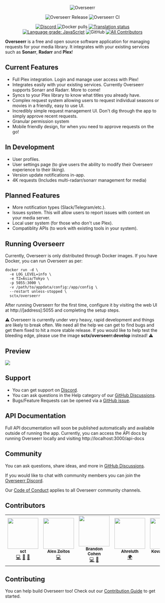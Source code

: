 <p align="center">
<img src="https://i.imgur.com/TMoEG7g.png" alt="Overseerr">
</p>
<p align="center">
<img src="https://github.com/sct/overseerr/workflows/Overseerr%20Release/badge.svg?branch=master" alt="Overseerr Release" />
<img src="https://github.com/sct/overseerr/workflows/Overseerr%20CI/badge.svg" alt="Overseerr CI">
</p>
<p align="center">
<a href="https://discord.gg/PkCWJSeCk7">
<img src="https://img.shields.io/discord/783137440809746482" alt="Discord">
</a>
<img src="https://img.shields.io/docker/pulls/sctx/overseerr" alt="Docker pulls">
<a href="https://hosted.weblate.org/engage/overseerr/">
<img src="https://hosted.weblate.org/widgets/overseerr/-/overseerr-frontend/svg-badge.svg" alt="Translation status" />
</a>
<a href="https://lgtm.com/projects/g/sct/overseerr/context:javascript"><img alt="Language grade: JavaScript" src="https://img.shields.io/lgtm/grade/javascript/g/sct/overseerr.svg?logo=lgtm&logoWidth=18"/></a>
<img alt="GitHub" src="https://img.shields.io/github/license/sct/overseerr">
<!-- ALL-CONTRIBUTORS-BADGE:START - Do not remove or modify this section -->
<a href="#contributors-"><img alt="All Contributors" src="https://img.shields.io/badge/all_contributors-7-orange.svg"/></a>
<!-- ALL-CONTRIBUTORS-BADGE:END -->
</p>

**Overseerr** is a free and open source software application for managing requests for your media library. It integrates with your existing services such as **Sonarr**, **Radarr** and **Plex**!

## Current Features

- Full Plex integration. Login and manage user access with Plex!
- Integrates easily with your existing services. Currently Overseerr supports Sonarr and Radarr. More to come!
- Syncs to your Plex library to know what titles you already have.
- Complex request system allowing users to request individual seasons or movies in a friendly, easy to use UI.
- Incredibly simple request management UI. Don't dig through the app to simply approve recent requests.
- Granular permission system
- Mobile friendly design, for when you need to approve requests on the go!

## In Development

- User profiles.
- User settings page (to give users the ability to modify their Overseerr experience to their liking).
- Version update notifications in-app.
- 4K requests (Includes multi-radarr/sonarr management for media)

## Planned Features

- More notification types (Slack/Telegram/etc.).
- Issues system. This will allow users to report issues with content on your media server.
- Local user system (for those who don't use Plex).
- Compatiblity APIs (to work with existing tools in your system).

## Running Overseerr

Currently, Overseerr is only distributed through Docker images. If you have Docker, you can run Overseerr as per:

```
docker run -d \
  -e LOG_LEVEL=info \
  -e TZ=Asia/Tokyo \
  -p 5055:3000 \
  -v /path/to/appdata/config:/app/config \
  --restart unless-stopped \
  sctx/overseerr
```

After running Overseerr for the first time, configure it by visiting the web UI at http://[address]:5055 and completing the setup steps.

⚠️ Overseerr is currently under very heavy, rapid development and things are likely to break often. We need all the help we can get to find bugs and get them fixed to hit a more stable release. If you would like to help test the bleeding edge, please use the image **sctx/overseerr:develop** instead! ⚠️

## Preview

<img src="https://i.imgur.com/Mjbyruv.png">

## Support

- You can get support on [Discord](https://discord.gg/PkCWJSeCk7).
- You can ask questions in the Help category of our [GitHub Discussions](https://github.com/sct/overseerr/discussions).
- Bugs/Feature Requests can be opened via a [GitHub issue](https://github.com/sct/overseerr/issues).

## API Documentation

Full API documentation will soon be published automatically and available outside of running the app. Currently, you can access the API docs by running Overseerr locally and visiting http://localhost:3000/api-docs

## Community

You can ask questions, share ideas, and more in [GitHub Discussions](https://github.com/sct/overseerr/discussions).

If you would like to chat with community members you can join the [Overseerr Discord](https://discord.gg/PkCWJSeCk7).

Our [Code of Conduct](https://github.com/sct/overseerr/blob/develop/CODE_OF_CONDUCT.md) applies to all Overseerr community channels.

## Contributors

<!-- ALL-CONTRIBUTORS-LIST:START - Do not remove or modify this section -->
<!-- prettier-ignore-start -->
<!-- markdownlint-disable -->
<table>
  <tr>
    <td align="center"><a href="https://sct.dev"><img src="https://avatars1.githubusercontent.com/u/234213?v=4" width="100px;" alt=""/><br /><sub><b>sct</b></sub></a><br /><a href="https://github.com/sct/overseerr/commits?author=sct" title="Code">💻</a> <a href="#design-sct" title="Design">🎨</a> <a href="#ideas-sct" title="Ideas, Planning, & Feedback">🤔</a></td>
    <td align="center"><a href="https://github.com/azoitos"><img src="https://avatars2.githubusercontent.com/u/26529049?v=4" width="100px;" alt=""/><br /><sub><b>Alex Zoitos</b></sub></a><br /><a href="https://github.com/sct/overseerr/commits?author=azoitos" title="Code">💻</a></td>
    <td align="center"><a href="https://github.com/OwsleyJr"><img src="https://avatars3.githubusercontent.com/u/8635678?v=4" width="100px;" alt=""/><br /><sub><b>Brandon Cohen</b></sub></a><br /><a href="https://github.com/sct/overseerr/commits?author=OwsleyJr" title="Code">💻</a> <a href="https://github.com/sct/overseerr/commits?author=OwsleyJr" title="Documentation">📖</a></td>
    <td align="center"><a href="https://github.com/Ahreluth"><img src="https://avatars2.githubusercontent.com/u/75682440?v=4" width="100px;" alt=""/><br /><sub><b>Ahreluth</b></sub></a><br /><a href="#translation-Ahreluth" title="Translation">🌍</a></td>
    <td align="center"><a href="https://github.com/KovalevArtem"><img src="https://avatars0.githubusercontent.com/u/36500228?v=4" width="100px;" alt=""/><br /><sub><b>KovalevArtem</b></sub></a><br /><a href="#translation-KovalevArtem" title="Translation">🌍</a></td>
    <td align="center"><a href="https://github.com/GiyomuWeb"><img src="https://avatars0.githubusercontent.com/u/62489209?v=4" width="100px;" alt=""/><br /><sub><b>GiyomuWeb</b></sub></a><br /><a href="#translation-GiyomuWeb" title="Translation">🌍</a></td>
    <td align="center"><a href="https://github.com/angrycuban13"><img src="https://avatars3.githubusercontent.com/u/39564898?v=4" width="100px;" alt=""/><br /><sub><b>Angry Cuban</b></sub></a><br /><a href="https://github.com/sct/overseerr/commits?author=angrycuban13" title="Documentation">📖</a></td>
  </tr>
</table>

<!-- markdownlint-enable -->
<!-- prettier-ignore-end -->

<!-- ALL-CONTRIBUTORS-LIST:END -->

## Contributing

You can help build Overseerr too! Check out our [Contribution Guide](https://github.com/sct/overseerr/blob/develop/CONTRIBUTING.md) to get started.
